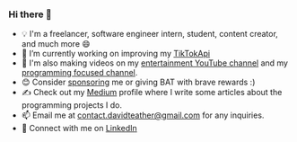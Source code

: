 ### Hi there 👋
- 💡 I'm a freelancer, software engineer intern, student, content creator, and much more 😄
- 🔭 I’m currently working on improving my [TikTokApi](https://github.com/davidteather/TikTok-Api)
- 🎥 I'm also making videos on my [entertainment YouTube channel](https://www.youtube.com/c/davidteather?sub_confirmation=1) and my [programming focused channel](https://www.youtube.com/channel/UCTMgyWmigS3pTie7KTFK6dw?sub_confirmation=1).
- 😊 Consider [sponsoring](https://github.com/sponsors/davidteather) me or giving BAT with brave rewards :)
- ✍️ Check out my [Medium](https://medium.com/@davidteather) profile where I write some articles about the programming projects I do.
- 📫 Email me at contact.davidteather@gmail.com for any inquiries.
- 🐧 Connect with me on [LinkedIn](https://www.linkedin.com/in/davidteather/)
